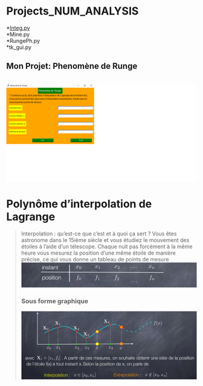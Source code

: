# Projects_NUM_ANALYSIS

*[Integ.py](#Integ.py)
<br>*Mine.py
<br>*RungePh.py
<br>*tk_gui.py



## Mon Projet: Phenomène de  Runge 

<br><img src="GIF.gif"> <br>
# Polynôme d’interpolation de Lagrange
>Interpolation : qu’est-ce que c’est et à quoi ça sert ?
Vous êtes astronome dans le 15ième siècle et vous étudiez le mouvement des étoiles à
l’aide d’un télescope. Chaque nuit pas forcément à la même heure vous mesurez la position
d’une même étoile de manière précise, ce qui vous donne un tableau de points de mesure 
><br><img src="1.png">
>### Sous forme graphique
><img src="2.png">
